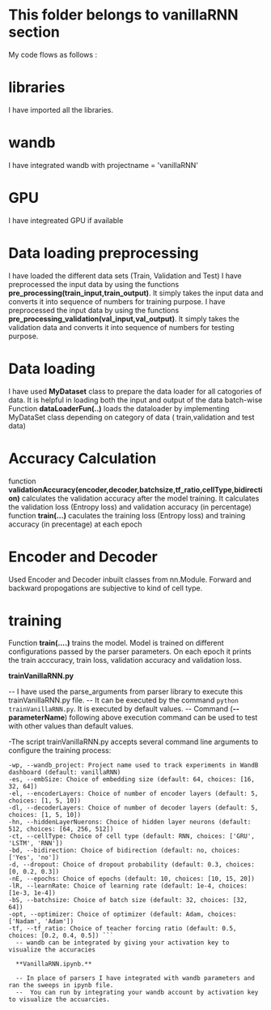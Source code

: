# This folder belongs to vanillaRNN section
My code flows as follows :
# libraries
I have imported all the libraries.
# wandb
I have integrated wandb with projectname = 'vanillaRNN'
# GPU 
I have integreated GPU if available
# Data loading preprocessing 
I have loaded the different data sets (Train, Validation and Test)
I have preprocessed the input data by using the functions  **pre_processing(train_input,train_output)**. It simply takes the input data and converts it into sequence of numbers for training purpose.
I have preprocessed the input data by using the functions  **pre_processing_validation(val_input,val_output)**. It simply takes the validation data and converts it into sequence of numbers for testing purpose.

# Data loading
I have used **MyDataset** class to prepare the data loader for all catogories of data.
It is helpful in loading both the input and output of the data batch-wise 
Function **dataLoaderFun(..)** loads the dataloader by implementing MyDataSet class depending on category of data ( train,validation and test data)

# Accuracy Calculation
function **validationAccuracy(encoder,decoder,batchsize,tf_ratio,cellType,bidirection)** calculates the validation accuracy after the model training. It calculates the validation loss (Entropy loss) and validation accuracy (in percentage)
function **train(...)** caculates the training loss (Entropy loss) and training accuracy (in precentage) at each epoch

# Encoder and Decoder
Used Encoder and Decoder inbuilt classes from nn.Module. Forward and backward propogations are subjective to kind of cell type. 

# training
Function **train(....)** trains the model. Model is trained on different configurations passed by the parser parameters. On each epoch it prints the train acccuracy, train loss, validation accuracy and validation loss. 

**trainVanillaRNN.py**

  -- I have used the parse_arguments from parser library to execute this trainVanillaRNN.py file.
  -- It can be executed by the command ``` python trainVanillaRNN.py ```. It is executed by default values. 
  -- Command (**-- parameterName**) following above execution command can be used to test with other values than default values.

-The script trainVanillaRNN.py accepts several command line arguments to configure the training process:
```
-wp, --wandb_project: Project name used to track experiments in WandB dashboard (default: vanillaRNN)
-es, --embSize: Choice of embedding size (default: 64, choices: [16, 32, 64])
-el, --encoderLayers: Choice of number of encoder layers (default: 5, choices: [1, 5, 10])
-dl, --decoderLayers: Choice of number of decoder layers (default: 5, choices: [1, 5, 10])
-hn, --hiddenLayerNuerons: Choice of hidden layer neurons (default: 512, choices: [64, 256, 512])
-ct, --cellType: Choice of cell type (default: RNN, choices: ['GRU', 'LSTM', 'RNN'])
-bd, --bidirection: Choice of bidirection (default: no, choices: ['Yes', 'no'])
-d, --dropout: Choice of dropout probability (default: 0.3, choices: [0, 0.2, 0.3])
-nE, --epochs: Choice of epochs (default: 10, choices: [10, 15, 20])
-lR, --learnRate: Choice of learning rate (default: 1e-4, choices: [1e-3, 1e-4])
-bS, --batchsize: Choice of batch size (default: 32, choices: [32, 64])
-opt, --optimizer: Choice of optimizer (default: Adam, choices: ['Nadam', 'Adam'])
-tf, --tf_ratio: Choice of teacher forcing ratio (default: 0.5, choices: [0.2, 0.4, 0.5]) ```
  -- wandb can be integrated by giving your activation key to visualize the accuracies
  
  **VanillaRNN.ipynb.**
  
  -- In place of parsers I have integrated with wandb parameters and ran the sweeps in ipynb file.
  --  You can run by integrating your wandb account by activation key to visualize the accuarcies.




